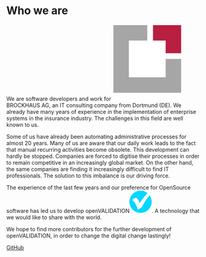 # Who we are

We are software developers and work for ![](../.gitbook/assets/bag-3.png)BROCKHAUS AG, an IT consulting company from Dortmund \(DE\). We already have many years of experience in the implementation of enterprise systems in the insurance industry. The challenges in this field are well known to us.

Some of us have already been automating administrative processes for almost 20 years. Many of us are aware that our daily work leads to the fact that manual recurring activities become obsolete. This development can hardly be stopped. Companies are forced to digitise their processes in order to remain competitive in an increasingly global market. On the other hand, the same companies are finding it increasingly difficult to find IT professionals. The solution to this imbalance is our driving force.

The experience of the last few years and our preference for OpenSource software has led us to develop openVALIDATION![](../.gitbook/assets/log-part.png). A technology that we would like to share with the world.

We hope to find more contributors for the further development of openVALIDATION, in order to change the digital change lastingly!

[GitHub](http://github.io)

